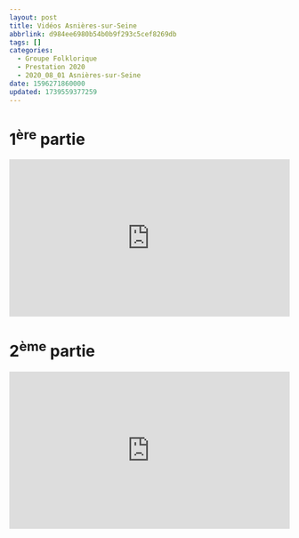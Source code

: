 ```yaml
---
layout: post
title: Vidéos Asnières-sur-Seine
abbrlink: d984ee6980b54b0b9f293c5cef8269db
tags: []
categories:
  - Groupe Folklorique
  - Prestation 2020
  - 2020_08_01 Asnières-sur-Seine
date: 1596271860000
updated: 1739559377259
---
```


# 1<sup>ère</sup> partie

<div style="position:relative; padding-bottom:56.25%; height:0; overflow:hidden; max-width:100%; width:100%;">
  <iframe src="https://www.youtube.com/embed/VGSw5z12HsI" 
          style="position:absolute; top:0; left:0; width:100%; height:100%;" 
          frameborder="0" allow="accelerometer; autoplay; encrypted-media; gyroscope; picture-in-picture" 
          allowfullscreen>
  </iframe>
</div>

# 2<sup>ème</sup> partie

<div style="position:relative; padding-bottom:56.25%; height:0; overflow:hidden; max-width:100%; width:100%;">
  <iframe src="https://www.youtube.com/embed/yBQWg6WN-6A" 
          style="position:absolute; top:0; left:0; width:100%; height:100%;" 
          frameborder="0" allow="accelerometer; autoplay; encrypted-media; gyroscope; picture-in-picture" 
          allowfullscreen>
  </iframe>
</div>
